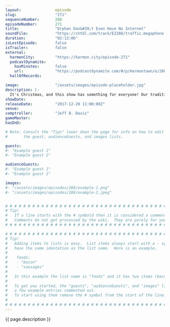 ```yaml
---
layout:               episode
slug:                 "271"
sequenceNumber:       288
episodeNumber:        271
title:                "Orphan Don&#39;t Even Have No Internet"
soundFile:            "https://chtbl.com/track/E2288/traffic.megaphone.fm/STA6498538551.mp3"
duration:             "02:13:06"
isLostEpisode:        false
isTrailer:            false
external:
  harmonCity:         "https://harmon.city/episode-271"
  podcastDynamite:
    hasMinutes:       false
    url:              "https://podcastdynamite.com/#/p/Harmontown/e/288/271"
  hallOfRecords:      

image:                "/assets/images/episode-placeholder.jpg"
description: |-
  It's Christmas, and this show has something for everyone! Our traditional holiday events include: The return of DeMorge Brown, Dan and Brandon discussing net neutrality, Josh Androsky stopping in again to play some games, and Spencer studying for his ham radio exam.
showDate:             
releaseDate:          "2017-12-20 11:00:00Z"
venue:                
comptroller:          "Jeff B. Davis"
gameMaster:           
hasDnD:               

# Note: Consult the "Tips" lower down the page for info on how to edit
#       the guest, audienceGuests, and images lists.

guests:
#- "Example guest 1"
#- "Example guest 2"

audienceGuests:
#- "Example guest 1"
#- "Example guest 2"

images:
#- "/assets/images/episodes/288/example-1.png"
#- "/assets/images/episodes/288/example-2.jpeg"


# # # # # # # # # # # # # # # # # # # # # # # # # # # # # # # # # # # # # # # # # # # # #
# Tip!
#   If a line starts with the # symbold then it is considered a comment.
#   Comments do not get processed by the wiki.  They are purely for your information.
# # # # # # # # # # # # # # # # # # # # # # # # # # # # # # # # # # # # # # # # # # # # #

# # # # # # # # # # # # # # # # # # # # # # # # # # # # # # # # # # # # # # # # # # # # #
# Tip!
#   Adding items to lists is easy.  List items always start with a - symbol and have
#   have the same identation as the list name.  Here is an example.
#
#    foods:
#    - "bacon"
#    - "sausages"
#
#   In this example the list name is "foods" and it has two items (bacon, and sausages).
#
#   To get you started, the "guests", "audienceGuests", and "images" lists below have
#   a few example entries commented out.
#   To start using them remove the # symbol from the start of the line.
#
# # # # # # # # # # # # # # # # # # # # # # # # # # # # # # # # # # # # # # # # # # # # #
---
```


<!-- The episode description will be rendered here -->
{{ page.description }}

<!-- Add your content BELOW here -->
<!-- vvvvvvvvvvvvvvvvvvvvvvvvvvv -->




<!-- ^^^^^^^^^^^^^^^^^^^^^^^^^^^ -->
<!-- Add your content ABOVE here -->

<!-- The episode gallery will be rendered here -->